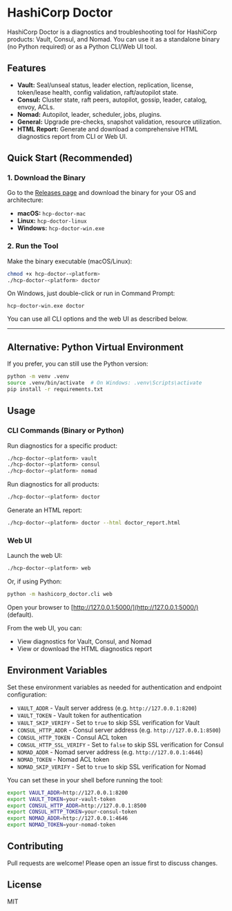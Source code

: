 
# HashiCorp Doctor


HashiCorp Doctor is a diagnostics and troubleshooting tool for HashiCorp products: Vault, Consul, and Nomad.
You can use it as a standalone binary (no Python required) or as a Python CLI/Web UI tool.

## Features
- **Vault:** Seal/unseal status, leader election, replication, license, token/lease health, config validation, raft/autopilot state.
- **Consul:** Cluster state, raft peers, autopilot, gossip, leader, catalog, envoy, ACLs.
- **Nomad:** Autopilot, leader, scheduler, jobs, plugins.
- **General:** Upgrade pre-checks, snapshot validation, resource utilization.
- **HTML Report:** Generate and download a comprehensive HTML diagnostics report from CLI or Web UI.


## Quick Start (Recommended)

### 1. Download the Binary

Go to the [Releases page](https://github.com/your-username/hcp-doctor/releases) and download the binary for your OS and architecture:

- **macOS:** `hcp-doctor-mac`
- **Linux:** `hcp-doctor-linux`
- **Windows:** `hcp-doctor-win.exe`

### 2. Run the Tool

Make the binary executable (macOS/Linux):

```bash
chmod +x hcp-doctor-<platform>
./hcp-doctor-<platform> doctor
```

On Windows, just double-click or run in Command Prompt:

```
hcp-doctor-win.exe doctor
```

You can use all CLI options and the web UI as described below.

---

## Alternative: Python Virtual Environment

If you prefer, you can still use the Python version:

```bash
python -m venv .venv
source .venv/bin/activate  # On Windows: .venv\Scripts\activate
pip install -r requirements.txt
```

## Usage


### CLI Commands (Binary or Python)

Run diagnostics for a specific product:

```bash
./hcp-doctor-<platform> vault
./hcp-doctor-<platform> consul
./hcp-doctor-<platform> nomad
```

Run diagnostics for all products:

```bash
./hcp-doctor-<platform> doctor
```

Generate an HTML report:

```bash
./hcp-doctor-<platform> doctor --html doctor_report.html
```


### Web UI

Launch the web UI:

```bash
./hcp-doctor-<platform> web
```

Or, if using Python:

```bash
python -m hashicorp_doctor.cli web
```

Open your browser to [http://127.0.0.1:5000/](http://127.0.0.1:5000/) (default).

From the web UI, you can:
- View diagnostics for Vault, Consul, and Nomad
- View or download the HTML diagnostics report


## Environment Variables

Set these environment variables as needed for authentication and endpoint configuration:

- `VAULT_ADDR` - Vault server address (e.g. `http://127.0.0.1:8200`)
- `VAULT_TOKEN` - Vault token for authentication
- `VAULT_SKIP_VERIFY` - Set to `true` to skip SSL verification for Vault
- `CONSUL_HTTP_ADDR` - Consul server address (e.g. `http://127.0.0.1:8500`)
- `CONSUL_HTTP_TOKEN` - Consul ACL token
- `CONSUL_HTTP_SSL_VERIFY` - Set to `false` to skip SSL verification for Consul
- `NOMAD_ADDR` - Nomad server address (e.g. `http://127.0.0.1:4646`)
- `NOMAD_TOKEN` - Nomad ACL token
- `NOMAD_SKIP_VERIFY` - Set to `true` to skip SSL verification for Nomad

You can set these in your shell before running the tool:

```bash
export VAULT_ADDR=http://127.0.0.1:8200
export VAULT_TOKEN=your-vault-token
export CONSUL_HTTP_ADDR=http://127.0.0.1:8500
export CONSUL_HTTP_TOKEN=your-consul-token
export NOMAD_ADDR=http://127.0.0.1:4646
export NOMAD_TOKEN=your-nomad-token
```

## Contributing

Pull requests are welcome! Please open an issue first to discuss changes.

## License

MIT
